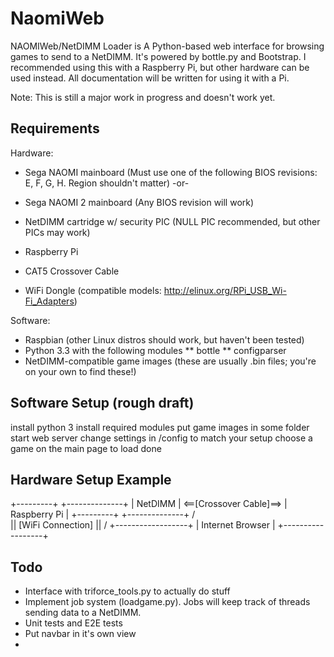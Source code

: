 NaomiWeb
========
NAOMIWeb/NetDIMM Loader is A Python-based web interface for browsing games to send to a NetDIMM. It's powered by bottle.py and Bootstrap. I recommended using this with a Raspberry Pi, but other hardware can be used instead. All documentation will be written for using it with a Pi.

Note: This is still a major work in progress and doesn't work yet.

Requirements
------------
Hardware:
 * Sega NAOMI mainboard (Must use one of the following BIOS revisions: E, F, G, H. Region shouldn't matter)
 -or-
 * Sega NAOMI 2 mainboard (Any BIOS revision will work)
 
 * NetDIMM cartridge w/ security PIC (NULL PIC recommended, but other PICs may work)
 * Raspberry Pi
 * CAT5 Crossover Cable
 * WiFi Dongle (compatible models: http://elinux.org/RPi_USB_Wi-Fi_Adapters)
 
Software:
 * Raspbian (other Linux distros should work, but haven't been tested)
 * Python 3.3 with the following modules
   ** bottle
   ** configparser
 * NetDIMM-compatible game images (these are usually .bin files; you're on your own to find these!)
 
Software Setup (rough draft)
----------------------------
install python 3
install required modules
put game images in some folder
start web server
change settings in /config to match your setup
choose a game on the main page to load
done

Hardware Setup Example
----------------------
+---------+                         +--------------+
| NetDIMM | <==[Crossover Cable]==> | Raspberry Pi |
+---------+                         +--------------+
                                           /\
                                           ||
                                    [WiFi Connection]
                                           ||
                                           \/
                                  +------------------+
                                  | Internet Browser |
                                  +------------------+
								  
Todo
----
 * Interface with triforce_tools.py to actually do stuff
 * Implement job system (loadgame.py). Jobs will keep track of threads sending data to a NetDIMM.
 * Unit tests and E2E tests
 * Put navbar in it's own view
 * 